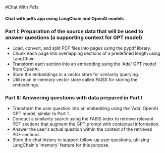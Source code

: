 #Chat With Pdfs

#### Chat with pdfs app using LangChain and OpenAI models 

### Part I: Preparation of the source data that will be used to answer questions (a supporting context for GPT model) 
- Load, convert, and split PDF files into pages using the pypdf library.
- Chunk each page into overlapping sections of a predefined length using LangChain.
- Transform each section into an embedding using the 'Ada' GPT model from OpenAI.
- Store the embeddings in a vector store for similarity querying.
- Utilize an in-memory vector store called FAISS for storing the embeddings.

### Part II: Answering questions with data prepared in Part I
- Transform the user question into an embedding using the 'Ada' OpenAI GPT model, similar to Part 1.
- Conduct a similarity search using the FAISS index to retrieve relevant PDF sections that augment the GPT prompt with contextual information.
- Answer the user's actual question within the context of the retrieved PDF sections.
- Store the chat history to support follow-up user questions, utilizing LangChain's 'memory' feature for this purpose.

